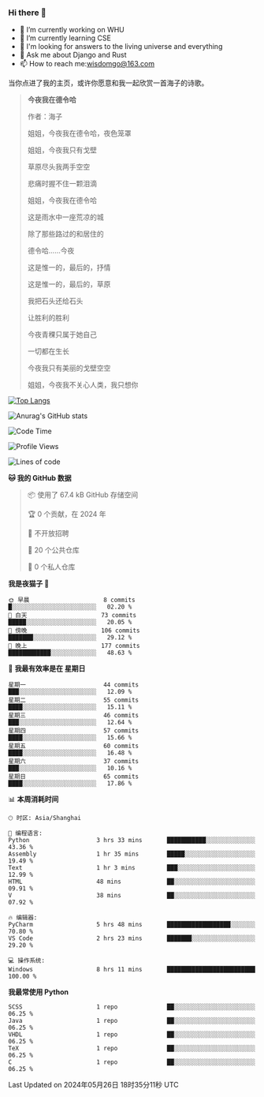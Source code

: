 ### Hi there 👋



- 🔭 I’m currently working on WHU
- 🌱 I’m currently learning CSE
- 🤔 I'm looking for answers to the living universe and everything
- 💬 Ask me about Django and Rust
- 📫 How to reach me:wisdomgo@163.com

当你点进了我的主页，或许你愿意和我一起欣赏一首海子的诗歌。

>**今夜我在德令哈**
>
>作者：海子
>
>姐姐，今夜我在德令哈，夜色笼罩
>
>姐姐，今夜我只有戈壁
>
>草原尽头我两手空空
>
>悲痛时握不住一颗泪滴
>
>姐姐，今夜我在德令哈
>
>这是雨水中一座荒凉的城
>
>除了那些路过的和居住的
>
>德令哈......今夜
>
>这是惟一的，最后的，抒情
>
>这是惟一的，最后的，草原
>
>我把石头还给石头
>
>让胜利的胜利
>
>今夜青稞只属于她自己
>
>一切都在生长
>
>今夜我只有美丽的戈壁空空
>
>姐姐，今夜我不关心人类，我只想你



[![Top Langs](https://github-readme-stats.vercel.app/api/top-langs/?username=wisdomgo&theme=onedark)](https://github.com/anuraghazra/github-readme-stats)

![Anurag's GitHub stats](https://github-readme-stats.vercel.app/api?username=wisdomgo&hide=contribs,stars&theme=synthwave)

<!--START_SECTION:waka-->
![Code Time](http://img.shields.io/badge/Code%20Time-196%20hrs%2027%20mins-blue)

![Profile Views](http://img.shields.io/badge/%E4%B8%AA%E4%BA%BA%E8%B5%84%E6%96%99%E8%A7%82%E7%9C%8B%E6%AC%A1%E6%95%B0-9-blue)

![Lines of code](https://img.shields.io/badge/%E4%BB%8E%E3%80%8CHello%20World%E3%80%8D%E8%B5%B7%E6%88%91%E5%B7%B2%E7%BB%8F%E5%86%99%E4%BA%86-634.1%20thousand%20%E8%A1%8C%E4%BB%A3%E7%A0%81-blue)

**🐱 我的 GitHub 数据** 

> 📦  使用了 67.4 kB GitHub 存储空间 
 > 
> 🏆 0 个贡献，在 2024 年
 > 
> 🚫 不开放招聘
 > 
> 📜 20 个公共仓库 
 > 
> 🔑 0 个私人仓库 
 > 
**我是夜猫子 🦉** 

```text
🌞 早晨                     8 commits           █░░░░░░░░░░░░░░░░░░░░░░░░   02.20 % 
🌆 白天                     73 commits          █████░░░░░░░░░░░░░░░░░░░░   20.05 % 
🌃 傍晚                     106 commits         ███████░░░░░░░░░░░░░░░░░░   29.12 % 
🌙 晚上                     177 commits         ████████████░░░░░░░░░░░░░   48.63 % 
```
📅 **我最有效率是在 星期日** 

```text
星期一                      44 commits          ███░░░░░░░░░░░░░░░░░░░░░░   12.09 % 
星期二                      55 commits          ████░░░░░░░░░░░░░░░░░░░░░   15.11 % 
星期三                      46 commits          ███░░░░░░░░░░░░░░░░░░░░░░   12.64 % 
星期四                      57 commits          ████░░░░░░░░░░░░░░░░░░░░░   15.66 % 
星期五                      60 commits          ████░░░░░░░░░░░░░░░░░░░░░   16.48 % 
星期六                      37 commits          ███░░░░░░░░░░░░░░░░░░░░░░   10.16 % 
星期日                      65 commits          ████░░░░░░░░░░░░░░░░░░░░░   17.86 % 
```


📊 **本周消耗时间** 

```text
🕑︎ 时区: Asia/Shanghai

💬 编程语言: 
Python                   3 hrs 33 mins       ███████████░░░░░░░░░░░░░░   43.36 % 
Assembly                 1 hr 35 mins        █████░░░░░░░░░░░░░░░░░░░░   19.49 % 
Text                     1 hr 3 mins         ███░░░░░░░░░░░░░░░░░░░░░░   12.99 % 
HTML                     48 mins             ██░░░░░░░░░░░░░░░░░░░░░░░   09.91 % 
V                        38 mins             ██░░░░░░░░░░░░░░░░░░░░░░░   07.92 % 

🔥 编辑器: 
PyCharm                  5 hrs 48 mins       ██████████████████░░░░░░░   70.80 % 
VS Code                  2 hrs 23 mins       ███████░░░░░░░░░░░░░░░░░░   29.20 % 

💻 操作系统: 
Windows                  8 hrs 11 mins       █████████████████████████   100.00 % 
```

**我最常使用 Python** 

```text
SCSS                     1 repo              ██░░░░░░░░░░░░░░░░░░░░░░░   06.25 % 
Java                     1 repo              ██░░░░░░░░░░░░░░░░░░░░░░░   06.25 % 
VHDL                     1 repo              ██░░░░░░░░░░░░░░░░░░░░░░░   06.25 % 
TeX                      1 repo              ██░░░░░░░░░░░░░░░░░░░░░░░   06.25 % 
C                        1 repo              ██░░░░░░░░░░░░░░░░░░░░░░░   06.25 % 
```




 Last Updated on 2024年05月26日 18时35分11秒 UTC
<!--END_SECTION:waka-->
